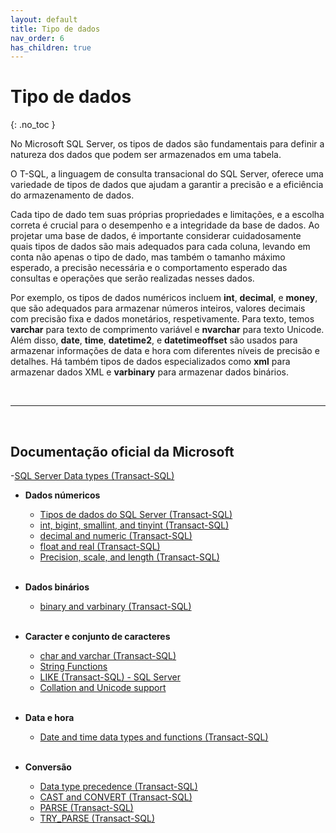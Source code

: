 ```yaml
---
layout: default
title: Tipo de dados
nav_order: 6
has_children: true
---
```




# Tipo de dados
{: .no_toc }


No Microsoft SQL Server, os tipos de dados são fundamentais para definir a natureza dos dados que podem ser armazenados em uma tabela. 

O T-SQL, a linguagem de consulta transacional do SQL Server, oferece uma variedade de tipos de dados que ajudam a garantir a precisão e a eficiência do armazenamento de dados. 

Cada tipo de dado tem suas próprias propriedades e limitações, e a escolha correta é crucial para o desempenho e a integridade da base de dados. Ao projetar uma base de dados, é importante considerar cuidadosamente quais tipos de dados são mais adequados para cada coluna, levando em conta não apenas o tipo de dado, mas também o tamanho máximo esperado, a precisão necessária e o comportamento esperado das consultas e operações que serão realizadas nesses dados.

Por exemplo, os tipos de dados numéricos incluem **int**, **decimal**, e **money**, que são adequados para armazenar números inteiros, valores decimais com precisão fixa e dados monetários, respetivamente. Para texto, temos **varchar** para texto de comprimento variável e **nvarchar** para texto Unicode. Além disso, **date**, **time**, **datetime2**, e **datetimeoffset** são usados para armazenar informações de data e hora com diferentes níveis de precisão e detalhes. Há também tipos de dados especializados como **xml** para armazenar dados XML e **varbinary** para armazenar dados binários. 




<br>

---

<br>

##  Documentação oficial da Microsoft

-[SQL Server Data types (Transact-SQL)](https://learn.microsoft.com/en-us/sql/t-sql/data-types/data-types-transact-sql)


* **Dados númericos**
    - [Tipos de dados do SQL Server (Transact-SQL)](https://learn.microsoft.com/en-us/sql/t-sql/data-types/data-types-transact-sql)
    - [int, bigint, smallint, and tinyint (Transact-SQL)](https://learn.microsoft.com/en-us/sql/t-sql/data-types/int-bigint-smallint-and-tinyint-transact-sql)
    - [decimal and numeric (Transact-SQL)](https://learn.microsoft.com/en-us/sql/t-sql/data-types/decimal-and-numeric-transact-sql)
    - [float and real (Transact-SQL)](https://learn.microsoft.com/en-us/sql/t-sql/data-types/float-and-real-transact-sql)
    - [Precision, scale, and length (Transact-SQL)](https://learn.microsoft.com/en-us/sql/t-sql/data-types/precision-scale-and-length-transact-sql)

    <br>

* **Dados binários**

    - [binary and varbinary (Transact-SQL)](https://learn.microsoft.com/en-us/sql/t-sql/data-types/binary-and-varbinary-transact-sql)


    <br>


* **Caracter e conjunto de caracteres**

    - [char and varchar (Transact-SQL)](https://learn.microsoft.com/en-us/sql/t-sql/data-types/char-and-varchar-transact-sql)
    - [String Functions](https://learn.microsoft.com/en-us/sql/odbc/reference/appendixes/string-functions)
    - [LIKE (Transact-SQL) - SQL Server](https://learn.microsoft.com/en-us/sql/t-sql/language-elements/like-transact-sql)
    - [Collation and Unicode support](https://learn.microsoft.com/en-us/sql/relational-databases/collations/)

    <br>

* **Data e hora**
    - [Date and time data types and functions (Transact-SQL)](https://learn.microsoft.com/en-us/sql/t-sql/functions/date-and-time-data-types-and-functions-transact-sql)

    <br>

* **Conversão**
    - [Data type precedence (Transact-SQL)](https://learn.microsoft.com/en-us/sql/t-sql/data-types/data-type-precedence-transact-sql)
    - [CAST and CONVERT (Transact-SQL)](https://learn.microsoft.com/en-us/sql/t-sql/functions/cast-and-convert-transact-sql)
    - [PARSE (Transact-SQL)](https://learn.microsoft.com/en-us/sql/t-sql/functions/parse-transact-sql)
    - [TRY_PARSE (Transact-SQL)](https://learn.microsoft.com/en-us/sql/t-sql/functions/try-parse-transact-sql)
